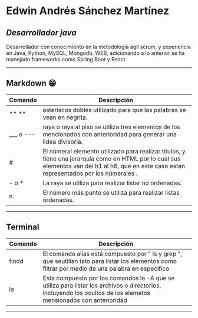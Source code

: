 # Edwin Andrés Sánchez Martínez
## _Desarrollador java_

 Desarrollador con conocimiento en la metodología ágil scrum, y experiencia en Java, Python, MySQL, Mongodb, WEB, adicionando a lo anterior se ha manejado frameworks como Spring Boot y React.

---
##  Markdown 😁
| Comando | Descripción |
| ------ | ------- |
| ** ** | asteriscos dobles utilizado para que las palabras se vean en negrita.|
| ___ o ---|raya o raya al piso se utiliza tres elementos de los mencionados con anterioridad para generar una lidea divisoria.|
| # | El númeral elemento utilizado para realizar titulos, y tiene una jerarquía como en HTML por lo cual sus elementos van del h1 al h6, que en este caso estan representados por los númerales . |
|- o *| La raya se utiliza para realizar listar no ordenadas. |
| n. | El número más punto se utiliza para realizar listas ordenadas. |
---
## Terminal 
| Comando | Descripción |
| ------ | ------- |
| findd | El comando alias está compuesto por " ls  y grep ", que seutilian tato para listar los elementos como filtrar por medio de una palabra en específico |
|la|Esta compuesto por los comandos la -A que se utiliza para listar los archivos o directorios,  incluyendo los ocultos de los elemetos mensionados con anterioridad |
---





